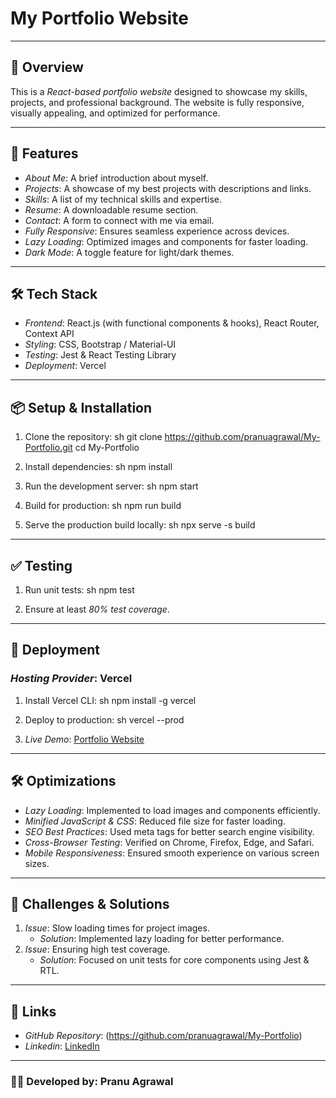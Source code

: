 # My Portfolio Website

---

## 📌 Overview
This is a *React-based portfolio website* designed to showcase my skills, projects, and professional background. The website is fully responsive, visually appealing, and optimized for performance.

---

## 🚀 Features
- *About Me*: A brief introduction about myself.
- *Projects*: A showcase of my best projects with descriptions and links.
- *Skills*: A list of my technical skills and expertise.
- *Resume*: A downloadable resume section.
- *Contact*: A form to connect with me via email.
- *Fully Responsive*: Ensures seamless experience across devices.
- *Lazy Loading*: Optimized images and components for faster loading.
- *Dark Mode*: A toggle feature for light/dark themes.

---

## 🛠 Tech Stack
- *Frontend*: React.js (with functional components & hooks), React Router, Context API
- *Styling*: CSS, Bootstrap / Material-UI
- *Testing*: Jest & React Testing Library
- *Deployment*: Vercel

---

## 📦 Setup & Installation
1. Clone the repository:
   sh
   git clone https://github.com/pranuagrawal/My-Portfolio.git
   cd My-Portfolio
   
2. Install dependencies:
   sh
   npm install
   
3. Run the development server:
   sh
   npm start
   
4. Build for production:
   sh
   npm run build
   
5. Serve the production build locally:
   sh
   npx serve -s build
   

---

## ✅ Testing
1. Run unit tests:
   sh
   npm test
   
2. Ensure at least *80% test coverage*.

---

## 🚀 Deployment
### *Hosting Provider*: Vercel
1. Install Vercel CLI:
   sh
   npm install -g vercel
   
2. Deploy to production:
   sh
   vercel --prod
   
3. *Live Demo*: [Portfolio Website](https://my-portfolio-steel-six-67.vercel.app/)

---

## 🛠 Optimizations
- *Lazy Loading*: Implemented to load images and components efficiently.
- *Minified JavaScript & CSS*: Reduced file size for faster loading.
- *SEO Best Practices*: Used meta tags for better search engine visibility.
- *Cross-Browser Testing*: Verified on Chrome, Firefox, Edge, and Safari.
- *Mobile Responsiveness*: Ensured smooth experience on various screen sizes.

---

## 🎯 Challenges & Solutions
1. *Issue*: Slow loading times for project images.
   - *Solution*: Implemented lazy loading for better performance.
2. *Issue*: Ensuring high test coverage.
   - *Solution*: Focused on unit tests for core components using Jest & RTL.

---

## 🔗 Links
- *GitHub Repository*: (https://github.com/pranuagrawal/My-Portfolio)
- *Linkedin*: [LinkedIn](https://www.linkedin.com/in/pranu-agrawal-162567273)

---

### 👨‍💻 Developed by: Pranu Agrawal
